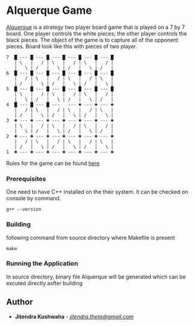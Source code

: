 # Alquerque Game

[Alquerque](https://en.wikipedia.org/wiki/Alquerque) is a strategy two player board game that is played on a 7 by 7 board. One player controls the white pieces; the other player controls the black pieces. The object of the game is to capture all of the opponent pieces. Board look like this with pieces of two player.

```
7  █ --- █ --- █ --- █ --- █ --- █ --- █
   | \   |   / | \   |   / | \   |   / |
   |   \ | /   |   \ | /   |   \ | /   |
6  █ --- █ --- █ --- █ --- █ --- █ --- █
   |   / | \   |   / | \   |   / | \   |
   | /   |   \ | /   |   \ | /   |   \ |
5  █ --- █ --- █ --- █ --- █ --- █ --- █
   | \   |   / | \   |   / | \   |   / |
   |   \ | /   |   \ | /   |   \ | /   |
4  █ --- █ --- █ ---   --- ☻ --- ☻ --- ☻
   |   / | \   |   / | \   |   / | \   |
   | /   |   \ | /   |   \ | /   |   \ |
3  ☻ --- ☻ --- ☻ --- ☻ --- ☻ --- ☻ --- ☻
   | \   |   / | \   |   / | \   |   / |
   |   \ | /   |   \ | /   |   \ | /   |
2  ☻ --- ☻ --- ☻ --- ☻ --- ☻ --- ☻ --- ☻
   |   / | \   |   / | \   |   / | \   |
   | /   |   \ | /   |   \ | /   |   \ |
1  ☻ --- ☻ --- ☻ --- ☻ --- ☻ --- ☻ --- ☻
```

Rules for the game can be found [here](http://www.codecup.nl/rules_alquerque.php)

### Prerequisites

One need to have C++ installed on the their system. It can be checked on console by command.

```
g++ --version
```

### Building

following command from source directory where Makefile is present

```
make
```

### Running the Application

In source directory, binary file Alquerque will be generated which can be excuted directly asfter building

## Author

* **Jitendra Kushwaha** - *jitendra.theta@gmail.com* 

